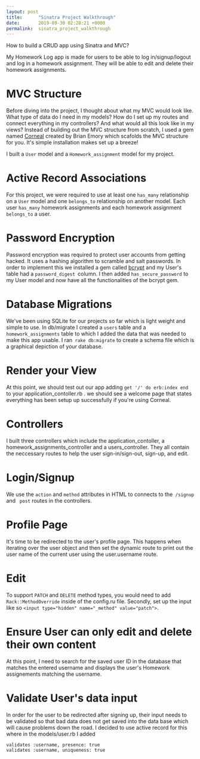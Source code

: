 ```yaml
---
layout: post
title:      "Sinatra Project Walkthrough"
date:       2019-09-30 02:28:21 +0000
permalink:  sinatra_project_walkthrough
---
```



How to build a CRUD app using Sinatra and MVC?

My Homework Log app is made for users to be able to log in/signup/logout and log in a homework assignment. They will be able to edit and delete their homework assignments.

# MVC Structure
Before diving into the project, I thought about what my MVC would look like. What type of data do I need in my models? How do I set up my routes and connect everything in my controllers? And what would all this look like in my views? Instead of building out the MVC structure from scratch, I used a gem named [Corneal](http://github.com/thebrianemory/corneal) created by Brian Emory which scafolds the MVC structure for you. It's simple installation makes set up a breeze! 

I built a `User` model and a `Homework_assignment` model for my project.

# Active Record Associations
For this project, we were required to use at least one `has_many` relationship on a `User` model and one `belongs_to` relationship on another model. Each user `has_many` homework assignments and each homework assignment `belongs_to` a user. 

# Password Encryption
Password encryption was required to protect user accounts from getting hacked. It uses a hashing algorithm to scramble and salt passwords. In order to implement this we installed a gem called [bcrypt](http://github.com/codahale/bcrypt-ruby) and my User's table had a `password_digest `column. I then added `has_secure_password` to my User model and now have all the functionalities of the bcrypt gem.

# Database Migrations
We've been using SQLite for our projects so far which is light weight and simple to use. In db/migrate I created a `users` table and a `homework_assignments` table to which I added the data that was needed to make this app usable. I ran` rake db:migrate` to create a schema file which is a graphical depiction of your database. 

# Render your View 
At this point, we should test out our app adding `get '/' do erb:index end` to your application_contoller.rb . we should see a welcome page that states everything has been setup up successfully if you're using Corneal.

# Controllers
I built three controllers which include the application_contoller, a homework_assignments_controller and a users_controller. They all contain the neccessary routes to help the user sign-in/sign-out, sign-up, and edit.

# Login/Signup
We use the `action` and `method` attributes in HTML to connects to the` /signup` and ` post` routes in the controllers.

# Profile Page
It's time to be redirected to the user's profile page. This happens when iterating over the user object and then set the dynamic route to print out the user name of the current user using the user.username route.

# Edit
To support `PATCH` and `DELETE` method types, you would need to add `Rack::MethodOverride` inside of the config.ru file. Secondly, set up the input like so  `<input type="hidden" name="_method" value="patch">`.

# Ensure User can only edit and delete their own content
At this point, I need to search for the saved user ID in the database that matches the entered username and displays the user's Homework assignements matching the username.

# Validate User's data input
In order for the user to be redirected after signing up, their input needs to be validated so that bad data does not get saved into the data base which will cause problems down the road. I decided to use active record for this where in the models/user.rb I added   
```
validates :username, presence: true  
validates :username, uniqueness: true
```






